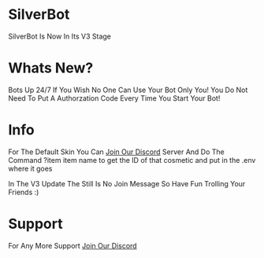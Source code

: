 # SilverBot
SilverBot Is Now In Its V3 Stage 

# Whats New?
Bots Up 24/7
If You Wish No One Can Use Your Bot Only You!
You Do Not Need To Put A Authorzation Code Every Time You Start Your Bot!

# Info

For The Default Skin You Can [Join Our Discord](discord.gg/XQu7xm7hRV) Server And Do The Command ?item item name to get the ID of that cosmetic and put in the .env where it goes

In The V3 Update The Still Is No Join Message So Have Fun Trolling Your Friends :)

# Support

For Any More Support [Join Our Discord](discord.gg/XQu7xm7hRV)
